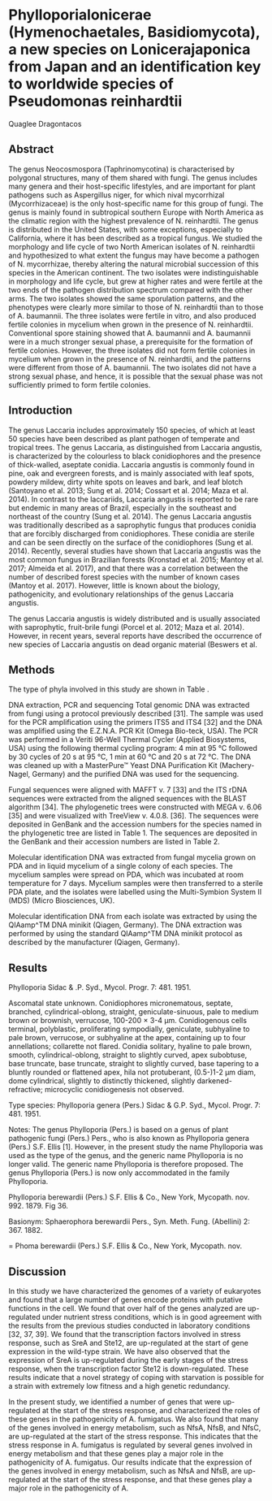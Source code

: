 # Phylloporialonicerae (Hymenochaetales, Basidiomycota), a new species on Lonicerajaponica from Japan and an identification key to worldwide species of Pseudomonas reinhardtii
Quaglee Dragontacos


## Abstract
The genus Neocosmospora (Taphrinomycotina) is characterised by polygonal structures, many of them shared with fungi. The genus includes many genera and their host-specific lifestyles, and are important for plant pathogens such as Aspergillus niger, for which nival mycorrhizal (Mycorrhizaceae) is the only host-specific name for this group of fungi. The genus is mainly found in subtropical southern Europe with North America as the climatic region with the highest prevalence of N. reinhardtii. The genus is distributed in the United States, with some exceptions, especially to California, where it has been described as a tropical fungus. We studied the morphology and life cycle of two North American isolates of N. reinhardtii and hypothesized to what extent the fungus may have become a pathogen of N. mycorrhizae, thereby altering the natural microbial succession of this species in the American continent. The two isolates were indistinguishable in morphology and life cycle, but grew at higher rates and were fertile at the two ends of the pathogen distribution spectrum compared with the other arms. The two isolates showed the same sporulation patterns, and the phenotypes were clearly more similar to those of N. reinhardtii than to those of A. baumannii. The three isolates were fertile in vitro, and also produced fertile colonies in mycelium when grown in the presence of N. reinhardtii. Conventional spore staining showed that A. baumannii and A. baumannii were in a much stronger sexual phase, a prerequisite for the formation of fertile colonies. However, the three isolates did not form fertile colonies in mycelium when grown in the presence of N. reinhardtii, and the patterns were different from those of A. baumannii. The two isolates did not have a strong sexual phase, and hence, it is possible that the sexual phase was not sufficiently primed to form fertile colonies.


## Introduction
The genus Laccaria includes approximately 150 species, of which at least 50 species have been described as plant pathogen of temperate and tropical trees. The genus Laccaria, as distinguished from Laccaria angustis, is characterized by the colourless to black conidiophores and the presence of thick-walled, aseptate conidia. Laccaria angustis is commonly found in pine, oak and evergreen forests, and is mainly associated with leaf spots, powdery mildew, dirty white spots on leaves and bark, and leaf blotch (Santoyano et al. 2013; Sung et al. 2014; Cossart et al. 2014; Maza et al. 2014). In contrast to the laccariids, Laccaria angustis is reported to be rare but endemic in many areas of Brazil, especially in the southeast and northeast of the country (Sung et al. 2014). The genus Laccaria angustis was traditionally described as a saprophytic fungus that produces conidia that are forcibly discharged from conidiophores. These conidia are sterile and can be seen directly on the surface of the conidiophores (Sung et al. 2014). Recently, several studies have shown that Laccaria angustis was the most common fungus in Brazilian forests (Kronstad et al. 2015; Mantoy et al. 2017; Almeida et al. 2017), and that there was a correlation between the number of described forest species with the number of known cases (Mantoy et al. 2017). However, little is known about the biology, pathogenicity, and evolutionary relationships of the genus Laccaria angustis.

The genus Laccaria angustis is widely distributed and is usually associated with saprophytic, fruit-brile fungi (Porcel et al. 2012; Maza et al. 2014). However, in recent years, several reports have described the occurrence of new species of Laccaria angustis on dead organic material (Beswers et al.


## Methods
The type of phyla involved in this study are shown in Table .

DNA extraction, PCR and sequencing
Total genomic DNA was extracted from fungi using a protocol previously described [31]. The sample was used for the PCR amplification using the primers ITS5 and ITS4 [32] and the DNA was amplified using the E.Z.N.A. PCR Kit (Omega Bio-teck, USA). The PCR was performed in a Veriti 96-Well Thermal Cycler (Applied Biosystems, USA) using the following thermal cycling program: 4 min at 95 °C followed by 30 cycles of 20 s at 95 °C, 1 min at 60 °C and 20 s at 72 °C. The DNA was cleaned up with a MasterPure™ Yeast DNA Purification Kit (Machery-Nagel, Germany) and the purified DNA was used for the sequencing.

Fungal sequences were aligned with MAFFT v. 7 [33] and the ITS rDNA sequences were extracted from the aligned sequences with the BLAST algorithm [34]. The phylogenetic trees were constructed with MEGA v. 6.06 [35] and were visualized with TreeView v. 4.0.8. [36]. The sequences were deposited in GenBank and the accession numbers for the species named in the phylogenetic tree are listed in Table 1. The sequences are deposited in the GenBank and their accession numbers are listed in Table 2.

Molecular identification
DNA was extracted from fungal mycelia grown on PDA and in liquid mycelium of a single colony of each species. The mycelium samples were spread on PDA, which was incubated at room temperature for 7 days. Mycelium samples were then transferred to a sterile PDA plate, and the isolates were labelled using the Multi-Symbion System II (MDS) (Micro Biosciences, UK).

Molecular identification
DNA from each isolate was extracted by using the QIAamp^TM DNA minikit (Qiagen, Germany). The DNA extraction was performed by using the standard QIAamp^TM DNA minikit protocol as described by the manufacturer (Qiagen, Germany).


## Results

Phylloporia Sidac & .P. Syd., Mycol. Progr. 7: 481. 1951.

Ascomatal state unknown. Conidiophores micronematous, septate, branched, cylindrical-oblong, straight, geniculate-sinuous, pale to medium brown or brownish, verrucose, 100-200 × 3-4 µm. Conidiogenous cells terminal, polyblastic, proliferating sympodially, geniculate, subhyaline to pale brown, verrucose, or subhyaline at the apex, containing up to four annellations; collarette not flared. Conidia solitary, hyaline to pale brown, smooth, cylindrical-oblong, straight to slightly curved, apex subobtuse, base truncate, base truncate, straight to slightly curved, base tapering to a bluntly rounded or flattened apex, hila not protuberant, (0.5-)1-2 µm diam, dome cylindrical, slightly to distinctly thickened, slightly darkened-refractive; microcyclic conidiogenesis not observed.

Type species: Phylloporia genera (Pers.) Sidac & G.P. Syd., Mycol. Progr. 7: 481. 1951.

Notes: The genus Phylloporia (Pers.) is based on a genus of plant pathogenic fungi (Pers.) Pers., who is also known as Phylloporia genera (Pers.) S.F. Ellis [1]. However, in the present study the name Phylloporia was used as the type of the genus, and the generic name Phylloporia is no longer valid. The generic name Phylloporia is therefore proposed. The genus Phylloporia (Pers.) is now only accommodated in the family Phylloporia.

Phylloporia berewardii (Pers.) S.F. Ellis & Co., New York, Mycopath. nov. 992. 1879. Fig 36.

Basionym: Sphaerophora berewardii Pers., Syn. Meth. Fung. (Abellini) 2: 367. 1882.

= Phoma berewardii (Pers.) S.F. Ellis & Co., New York, Mycopath. nov.


## Discussion
In this study we have characterized the genomes of a variety of eukaryotes and found that a large number of genes encode proteins with putative functions in the cell. We found that over half of the genes analyzed are up-regulated under nutrient stress conditions, which is in good agreement with the results from the previous studies conducted in laboratory conditions [32, 37, 39]. We found that the transcription factors involved in stress response, such as SreA and Ste12, are up-regulated at the start of gene expression in the wild-type strain. We have also observed that the expression of SreA is up-regulated during the early stages of the stress response, when the transcription factor Ste12 is down-regulated. These results indicate that a novel strategy of coping with starvation is possible for a strain with extremely low fitness and a high genetic redundancy.

In the present study, we identified a number of genes that were up-regulated at the start of the stress response, and characterized the roles of these genes in the pathogenicity of A. fumigatus. We also found that many of the genes involved in energy metabolism, such as NfsA, NfsB, and NfsC, are up-regulated at the start of the stress response. This indicates that the stress response in A. fumigatus is regulated by several genes involved in energy metabolism and that these genes play a major role in the pathogenicity of A. fumigatus. Our results indicate that the expression of the genes involved in energy metabolism, such as NfsA and NfsB, are up-regulated at the start of the stress response, and that these genes play a major role in the pathogenicity of A.
